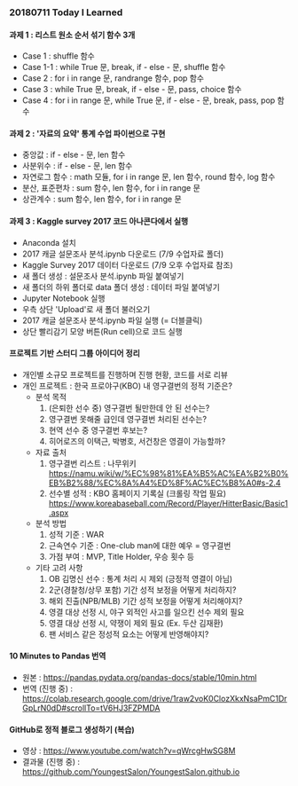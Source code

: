 ### 20180711 Today I Learned



#### 과제 1 : 리스트 원소 순서 섞기 함수 3개

  - Case 1 : shuffle 함수
  - Case 1-1 : while True 문, break, if - else - 문, shuffle 함수
  - Case 2 : for i in range 문, randrange 함수, pop 함수
  - Case 3 : while True 문, break, if - else - 문, pass, choice 함수
  - Case 4 : for i in range 문, while True 문, if - else - 문, break, pass, pop 함수

  

#### 과제 2 : '자료의 요약' 통계 수업 파이썬으로 구현

  - 중앙값 : if - else - 문, len 함수
  - 사분위수 : if - else - 문, len 함수
  - 자연로그 함수 : math 모듈, for i in range 문, len 함수, round 함수, log 함수
  - 분산, 표준편차 : sum 함수, len 함수, for i in range 문
  - 상관계수 : sum 함수, len 함수, for i in range 문 

  

#### 과제 3 : Kaggle survey 2017 코드 아나콘다에서 실행

  - Anaconda 설치
  - 2017 캐글 설문조사 분석.ipynb 다운로드 (7/9 수업자료 폴더)
  - Kaggle Survey 2017 데이터 다운로드 (7/9 오후 수업자료 참조)
  - 새 폴더 생성 : 설문조사 분석.ipynb 파일 붙여넣기
  - 새 폴더의 하위 폴더로 data 폴더 생성 : 데이터 파일 붙여넣기
  - Jupyter Notebook 실행
  - 우측 상단 'Upload'로 새 폴더 불러오기
  - 2017 캐글 설문조사 분석.ipynb 파일 실행 (= 더블클릭) 
  - 상단 빨리감기 모양 버튼(Run cell)으로 코드 실행

  

#### 프로젝트 기반 스터디 그룹 아이디어 정리

  - 개인별 소규모 프로젝트를 진행하며 진행 현황, 코드를 서로 리뷰
  - 개인 프로젝트 : 한국 프로야구(KBO) 내 영구결번의 정적 기준은?
    - 분석 목적
      1. (은퇴한 선수 중) 영구결번 될만한데 안 된 선수는?
      2. 영구결번 못해줄 급인데 영구결번 처리된 선수는?
      3. 현역 선수 중 영구결번 후보는?
      4. 히어로즈의 이택근, 박병호, 서건창은 영결이 가능할까?
    - 자료 출처
      1. 영구결번 리스트 : 나무위키
         https://namu.wiki/w/%EC%98%81%EA%B5%AC%EA%B2%B0%EB%B2%88/%EC%8A%A4%ED%8F%AC%EC%B8%A0#s-2.4
      2. 선수별 성적 : KBO 홈페이지 기록실 (크롤링 작업 필요)
         https://www.koreabaseball.com/Record/Player/HitterBasic/Basic1.aspx
    - 분석 방법
      1. 성적 기준 : WAR
      2. 근속연수 기준 : One-club man에 대한 예우 = 영구결번
      3. 가점 부여 : MVP, Title Holder, 우승 횟수 등
    - 기타 고려 사항
      1. OB 김명신 선수 : 통계 처리 시 제외 (긍정적 영결이 아님)
      2. 2군(경찰청/상무 포함) 기간 성적 보정을 어떻게 처리하지?
      3. 해외 진출(NPB/MLB) 기간 성적 보정을 어떻게 처리해야지?
      4. 영결 대상 선정 시, 야구 외적인 사고를 일으킨 선수 제외 필요
      5. 영결 대상 선정 시, 약쟁이 제외 필요 (Ex. 두산 김재환)
      6. 팬 서비스 같은 정성적 요소는 어떻게 반영해야지?



#### 10 Minutes to Pandas 번역
  - 원본 : https://pandas.pydata.org/pandas-docs/stable/10min.html
  - 번역 (진행 중) : https://colab.research.google.com/drive/1raw2voK0ClozXkxNsaPmC1DrGpLrN0dD#scrollTo=tV6HJ3FZPMDA 



#### GitHub로 정적 블로그 생성하기 (복습)
  - 영상 : https://www.youtube.com/watch?v=qWrcgHwSG8M
  - 결과물 (진행 중) : https://github.com/YoungestSalon/YoungestSalon.github.io
